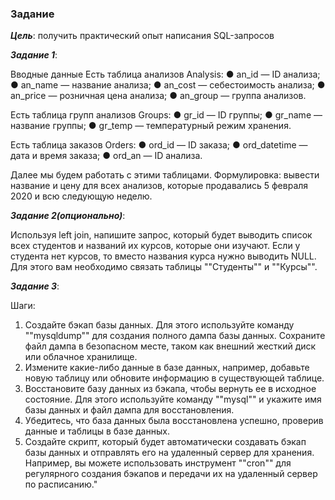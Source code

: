 ### Задание

***Цель***: получить практический опыт написания SQL-запросов

***Задание 1***:

Вводные данные
Есть таблица анализов Analysis:
● an_id — ID анализа;
● an_name — название анализа;
● an_cost — себестоимость анализа;
● an_price — розничная цена анализа;
● an_group — группа анализов.

Есть таблица групп анализов Groups:
● gr_id — ID группы;
● gr_name — название группы;
● gr_temp — температурный режим хранения.

Есть таблица заказов Orders:
● ord_id — ID заказа;
● ord_datetime — дата и время заказа;
● ord_an — ID анализа.

Далее мы будем работать с этими таблицами.
Формулировка: вывести название и цену для всех анализов, которые продавались 5 февраля 2020 и всю следующую неделю.

***Задание 2(опционально)***:

Используя left join, напишите запрос, который будет выводить список всех
студентов и названий их курсов, которые они изучают. Если у студента нет
курсов, то вместо названия курса нужно выводить NULL. Для этого вам
необходимо связать таблицы ""Студенты"" и ""Курсы"".

***Задание 3***:

Шаги:
1. Создайте бэкап базы данных. Для этого используйте команду
""mysqldump"" для создания полного дампа базы данных. Сохраните файл
дампа в безопасном месте, таком как внешний жесткий диск или облачное
хранилище.
2. Измените какие-либо данные в базе данных, например, добавьте новую
таблицу или обновите информацию в существующей таблице.
3. Восстановите базу данных из бэкапа, чтобы вернуть ее в исходное
состояние. Для этого используйте команду ""mysql"" и укажите имя базы
данных и файл дампа для восстановления.
4. Убедитесь, что база данных была восстановлена успешно, проверив
данные и таблицы в базе данных.
5. Создайте скрипт, который будет автоматически создавать бэкап базы
данных и отправлять его на удаленный сервер для хранения. Например, вы
можете использовать инструмент ""cron"" для регулярного создания бэкапов и
передачи их на удаленный сервер по расписанию."